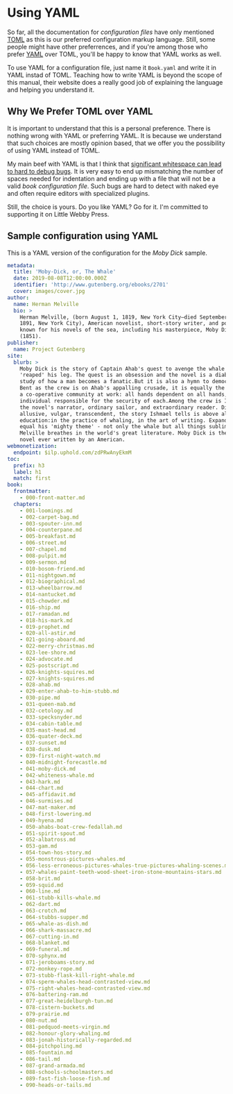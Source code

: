 # Using YAML

So far, all the documentation for _configuration files_ have only mentioned [TOML](https://toml.io) as this is our preferred configuration markup language. Still, some people might have other preferrences, and if you're among those who prefer [YAML](https://yaml.org) over TOML, you'll be happy to know that YAML works as well.

To use YAML for a configuration file, just name it `Book.yaml` and write it in YAML instad of TOML. Teaching how to write YAML is beyond the scope of this manual, their website does a really good job of explaining the language and helping you understand it.

## Why We Prefer TOML over YAML

It is important to understand that this is a personal preference. There is nothing wrong with YAML or preferring YAML. It is because we understand that such choices are mostly opinion based, that we offer you the possibility of using YAML instead of TOML.

My main beef with YAML is that I think that [significant whitespace can lead to hard to debug bugs](https://wiki.c2.com/?SyntacticallySignificantWhitespaceConsideredHarmful). It is very easy to end up mismatching the number of spaces needed for indentation and ending up with a file that will not be a valid _book configuration file_. Such bugs are hard to detect with naked eye and often require editors with specialized plugins.

Still, the choice is yours. Do you like YAML? Go for it. I'm committed to supporting it on Little Webby Press.

## Sample configuration using YAML

This is a YAML version of the configuration for the _Moby Dick_ sample.

```yaml
metadata:
  title: 'Moby-Dick, or, The Whale'
  date: 2019-08-08T12:00:00.000Z
  identifier: 'http://www.gutenberg.org/ebooks/2701'
  cover: images/cover.jpg
author:
  name: Herman Melville
  bio: >
    Herman Melville, (born August 1, 1819, New York City—died September 28,
    1891, New York City), American novelist, short-story writer, and poet, best
    known for his novels of the sea, including his masterpiece, Moby Dick
    (1851).
publisher:
  name: Project Gutenberg
site:
  blurb: >
    Moby Dick is the story of Captain Ahab's quest to avenge the whale that
    'reaped' his leg. The quest is an obsession and the novel is a diabolical
    study of how a man becomes a fanatic.But it is also a hymn to democracy.
    Bent as the crew is on Ahab's appalling crusade, it is equally the image of
    a co-operative community at work: all hands dependent on all hands, each
    individual responsible for the security of each.Among the crew is Ishmael,
    the novel's narrator, ordinary sailor, and extraordinary reader. Digressive,
    allusive, vulgar, transcendent, the story Ishmael tells is above all an
    education:in the practice of whaling, in the art of writing. Expanding to
    equal his 'mighty theme' - not only the whale but all things sublime -
    Melville breathes in the world's great literature. Moby Dick is the greatest
    novel ever written by an American.
webmonetization:
  endpoint: $ilp.uphold.com/zdPRwAnyEkmM
toc:
  prefix: h3
  label: h1
  match: first
book:
  frontmatter:
    - 000-front-matter.md
  chapters:
    - 001-loomings.md
    - 002-carpet-bag.md
    - 003-spouter-inn.md
    - 004-counterpane.md
    - 005-breakfast.md
    - 006-street.md
    - 007-chapel.md
    - 008-pulpit.md
    - 009-sermon.md
    - 010-bosom-friend.md
    - 011-nightgown.md
    - 012-biographical.md
    - 013-wheelbarrow.md
    - 014-nantucket.md
    - 015-chowder.md
    - 016-ship.md
    - 017-ramadan.md
    - 018-his-mark.md
    - 019-prophet.md
    - 020-all-astir.md
    - 021-going-aboard.md
    - 022-merry-christmas.md
    - 023-lee-shore.md
    - 024-advocate.md
    - 025-postscript.md
    - 026-knights-squires.md
    - 027-knights-squires.md
    - 028-ahab.md
    - 029-enter-ahab-to-him-stubb.md
    - 030-pipe.md
    - 031-queen-mab.md
    - 032-cetology.md
    - 033-specksnyder.md
    - 034-cabin-table.md
    - 035-mast-head.md
    - 036-quater-deck.md
    - 037-sunset.md
    - 038-dusk.md
    - 039-first-night-watch.md
    - 040-midnight-forecastle.md
    - 041-moby-dick.md
    - 042-whiteness-whale.md
    - 043-hark.md
    - 044-chart.md
    - 045-affidavit.md
    - 046-surmises.md
    - 047-mat-maker.md
    - 048-first-lowering.md
    - 049-hyena.md
    - 050-ahabs-boat-crew-fedallah.md
    - 051-spirit-spout.md
    - 052-albatross.md
    - 053-gam.md
    - 054-town-hos-story.md
    - 055-monstrous-pictures-whales.md
    - 056-less-erroneous-pictures-whales-true-pictures-whaling-scenes.md
    - 057-whales-paint-teeth-wood-sheet-iron-stone-mountains-stars.md
    - 058-brit.md
    - 059-squid.md
    - 060-line.md
    - 061-stubb-kills-whale.md
    - 062-dart.md
    - 063-crotch.md
    - 064-stubbs-supper.md
    - 065-whale-as-dish.md
    - 066-shark-massacre.md
    - 067-cutting-in.md
    - 068-blanket.md
    - 069-funeral.md
    - 070-sphynx.md
    - 071-jeroboams-story.md
    - 072-monkey-rope.md
    - 073-stubb-flask-kill-right-whale.md
    - 074-sperm-whales-head-contrasted-view.md
    - 075-right-whales-head-contrasted-view.md
    - 076-battering-ram.md
    - 077-great-heidelburgh-tun.md
    - 078-cistern-buckets.md
    - 079-prairie.md
    - 080-nut.md
    - 081-pedquod-meets-virgin.md
    - 082-honour-glory-whaling.md
    - 083-jonah-historically-regarded.md
    - 084-pitchpoling.md
    - 085-fountain.md
    - 086-tail.md
    - 087-grand-armada.md
    - 088-schools-schoolmasters.md
    - 089-fast-fish-loose-fish.md
    - 090-heads-or-tails.md
```
